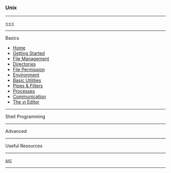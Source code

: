 
### Unix 

---

[<<<](https://github.com/ttltrk/PRG/blob/master/MANUALS.MD)

---

Basics

* <a href="https://github.com/ttltrk/ELSE/blob/master/SHELL/BUM/01/Home.MD">Home</a>
* <a href="#">Getting Started</a>
* <a href="#">File Management</a>
* <a href="#">Directories</a>
* <a href="#">File Permission</a>
* <a href="#">Environment</a>
* <a href="#">Basic Utilities</a>
* <a href="#">Pipes & Filters</a>
* <a href="#">Processes</a>
* <a href="#">Communication</a>
* <a href="#">The vi Editor</a>

---

Shell Programming

---

Advanced

---

Useful Resources

---

[src](https://www.tutorialspoint.com/unix/unix-useful-commands.htm)

---
